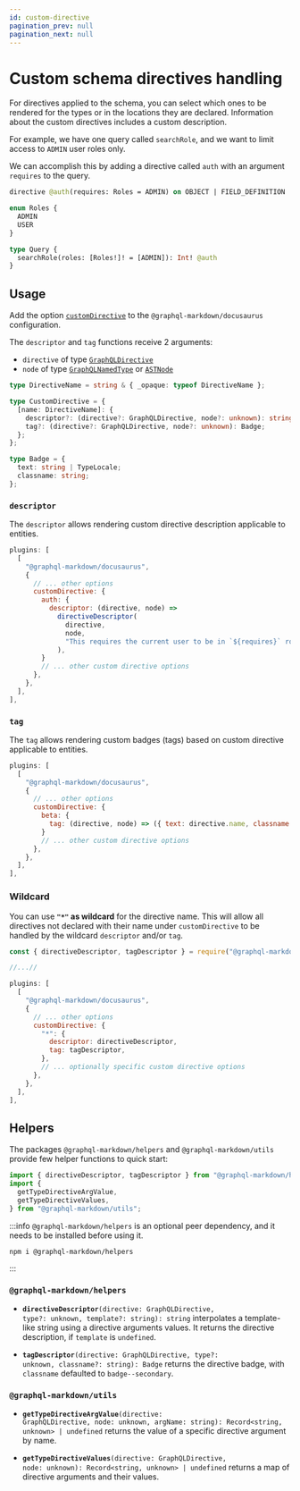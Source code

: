 ```yaml
---
id: custom-directive
pagination_prev: null
pagination_next: null
---
```


# Custom schema directives handling

For directives applied to the schema, you can select which ones to be rendered for the types or in the locations they are declared. Information about the custom directives includes a custom description.

For example, we have one query called `searchRole`, and we want to limit access to `ADMIN` user roles only.

We can accomplish this by adding a directive called `auth` with an argument `requires` to the query.

```graphql
directive @auth(requires: Roles = ADMIN) on OBJECT | FIELD_DEFINITION

enum Roles {
  ADMIN
  USER
}

type Query {
  searchRole(roles: [Roles!]! = [ADMIN]): Int! @auth
}
```

## Usage

Add the option [`customDirective`](/docs/settings#customdirective) to the `@graphql-markdown/docusaurus` configuration.

The `descriptor` and `tag` functions receive 2 arguments:

- `directive` of type [`GraphQLDirective`](https://github.com/graphql/graphql-js/blob/main/src/type/directives.ts)
- `node` of type [`GraphQLNamedType`](https://github.com/graphql/graphql-js/blob/main/src/type/definition.ts) or [`ASTNode`](https://github.com/graphql/graphql-js/blob/main/src/language/ast.ts)

```ts
type DirectiveName = string & { _opaque: typeof DirectiveName };

type CustomDirective = {
  [name: DirectiveName]: {
    descriptor?: (directive?: GraphQLDirective, node?: unknown): string;
    tag?: (directive?: GraphQLDirective, node?: unknown): Badge;
  };
};

type Badge = {
  text: string | TypeLocale;
  classname: string;
};
```

### `descriptor`

The `descriptor` allows rendering custom directive description applicable to entities.

```js {8-13}
plugins: [
  [
    "@graphql-markdown/docusaurus",
    {
      // ... other options
      customDirective: {
        auth: {
          descriptor: (directive, node) =>
            directiveDescriptor(
              directive,
              node,
              "This requires the current user to be in `${requires}` role.",
            ),
        }
        // ... other custom directive options
      },
    },
  ],
],
```

### `tag`

The `tag` allows rendering custom badges (tags) based on custom directive applicable to entities.

```js {8}
plugins: [
  [
    "@graphql-markdown/docusaurus",
    {
      // ... other options
      customDirective: {
        beta: {
          tag: (directive, node) => ({ text: directive.name, classname: "badge--info" }),
        }
        // ... other custom directive options
      },
    },
  ],
],
```

### Wildcard

You can use **`"*"` as wildcard** for the directive name. This will allow all directives not declared with their name under `customDirective` to be handled by the wildcard `descriptor` and/or `tag`.

```js {11-14}
const { directiveDescriptor, tagDescriptor } = require("@graphql-markdown/helpers");

//...//

plugins: [
  [
    "@graphql-markdown/docusaurus",
    {
      // ... other options
      customDirective: {
        "*": {
          descriptor: directiveDescriptor,
          tag: tagDescriptor,
        },
        // ... optionally specific custom directive options
      },
    },
  ],
],
```

## Helpers

The packages `@graphql-markdown/helpers` and `@graphql-markdown/utils` provide few helper functions to quick start:

```ts
import { directiveDescriptor, tagDescriptor } from "@graphql-markdown/helpers";
import {
  getTypeDirectiveArgValue,
  getTypeDirectiveValues,
} from "@graphql-markdown/utils";
```

:::info
`@graphql-markdown/helpers` is an optional peer dependency, and it needs to be installed before using it.

```shell
npm i @graphql-markdown/helpers
```

:::

### `@graphql-markdown/helpers`

- <code><b>directiveDescriptor</b>(directive: GraphQLDirective, type?: unknown, template?: string): string</code> interpolates a template-like string using a directive arguments values. It returns the directive description, if `template` is `undefined`.

- <code><b>tagDescriptor</b>(directive: GraphQLDirective, type?: unknown, classname?: string): Badge</code> returns the directive badge, with `classname` defaulted to `badge--secondary`.

### `@graphql-markdown/utils`

- <code><b>getTypeDirectiveArgValue</b>(directive: GraphQLDirective, node: unknown, argName: string): Record&lt;string, unknown&gt; | undefined</code> returns the value of a specific directive argument by name.

- <code><b>getTypeDirectiveValues</b>(directive: GraphQLDirective, node: unknown): Record&lt;string, unknown&gt; | undefined</code> returns a map of directive arguments and their values.
